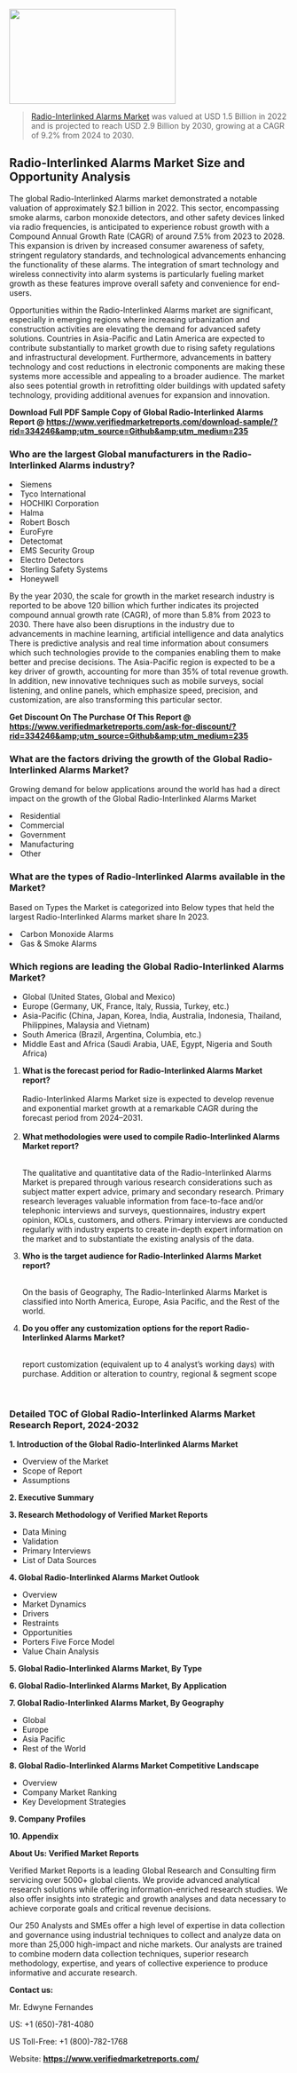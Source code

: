 <img src="https://ffe5etoiles.com/wp-content/uploads/2024/12/MST1-300x171.png" alt="" width="300" height="171" class="alignnone size-medium wp-image-20088" /><blockquote><p><p><a href="https://www.verifiedmarketreports.com/download-sample/?rid=334246&utm_source=Github&utm_medium=235" target="_blank">Radio-Interlinked Alarms Market</a> was valued at USD 1.5 Billion in 2022 and is projected to reach USD 2.9 Billion by 2030, growing at a CAGR of 9.2% from 2024 to 2030.</p></blockquote><p><h2>Radio-Interlinked Alarms Market Size and Opportunity Analysis</h2><p>The global Radio-Interlinked Alarms market demonstrated a notable valuation of approximately $2.1 billion in 2022. This sector, encompassing smoke alarms, carbon monoxide detectors, and other safety devices linked via radio frequencies, is anticipated to experience robust growth with a Compound Annual Growth Rate (CAGR) of around 7.5% from 2023 to 2028. This expansion is driven by increased consumer awareness of safety, stringent regulatory standards, and technological advancements enhancing the functionality of these alarms. The integration of smart technology and wireless connectivity into alarm systems is particularly fueling market growth as these features improve overall safety and convenience for end-users.</p><p>Opportunities within the Radio-Interlinked Alarms market are significant, especially in emerging regions where increasing urbanization and construction activities are elevating the demand for advanced safety solutions. Countries in Asia-Pacific and Latin America are expected to contribute substantially to market growth due to rising safety regulations and infrastructural development. Furthermore, advancements in battery technology and cost reductions in electronic components are making these systems more accessible and appealing to a broader audience. The market also sees potential growth in retrofitting older buildings with updated safety technology, providing additional avenues for expansion and innovation.</p></p><p class=""><strong>Download Full PDF Sample Copy of Global Radio-Interlinked Alarms Report @ <a href="https://www.verifiedmarketreports.com/download-sample/?rid=334246&amp;utm_source=Github&amp;utm_medium=235" target="_blank">https://www.verifiedmarketreports.com/download-sample/?rid=334246&amp;utm_source=Github&amp;utm_medium=235</a></strong></p><h3 id="" class="">Who are the largest Global manufacturers in the Radio-Interlinked Alarms industry?</h3><p><li>Siemens</li><li> Tyco International</li><li> HOCHIKI Corporation</li><li> Halma</li><li> Robert Bosch</li><li> EuroFyre</li><li> Detectomat</li><li> EMS Security Group</li><li> Electro Detectors</li><li> Sterling Safety Systems</li><li> Honeywell</li></p><div class=""><div class="" dir="" data-message-author-role="" data-message-id="" data-message-model-slug=""><div class=""><div class=""><div class=""><div class="" dir="" data-message-author-role="" data-message-id="" data-message-model-slug=""><div class=""><div class=""><p>By the year 2030, the scale for growth in the market research industry is reported to be above 120 billion which further indicates its projected compound annual growth rate (CAGR), of more than 5.8% from 2023 to 2030. There have also been disruptions in the industry due to advancements in machine learning, artificial intelligence and data analytics There is predictive analysis and real time information about consumers which such technologies provide to the companies enabling them to make better and precise decisions. The Asia-Pacific region is expected to be a key driver of growth, accounting for more than 35% of total revenue growth. In addition, new innovative techniques such as mobile surveys, social listening, and online panels, which emphasize speed, precision, and customization, are also transforming this particular sector.</p><p><strong>Get Discount On The Purchase Of This Report @&nbsp; <a href="https://www.verifiedmarketreports.com/ask-for-discount/?rid=334246&amp;utm_source=Github&amp;utm_medium=235" target="_blank">https://www.verifiedmarketreports.com/ask-for-discount/?rid=334246&amp;utm_source=Github&amp;utm_medium=235</a></strong></p></div></div></div></div></div></div></div></div><h3 id="" class="">What are the factors driving the growth of the Global Radio-Interlinked Alarms Market?</h3><p id="" class="">Growing demand for below applications around the world has had a direct impact on the growth of the Global Radio-Interlinked Alarms Market</p><p id="" class=""><li>Residential</li><li> Commercial</li><li> Government</li><li> Manufacturing</li><li> Other</li></p><h3 id="" class="">What are the types of Radio-Interlinked Alarms available in the Market?</h3><p id="" class="">Based on Types the Market is categorized into Below types that held the largest Radio-Interlinked Alarms market share In 2023.</p><p id="" class=""><li>Carbon Monoxide Alarms</li><li> Gas & Smoke Alarms</li></p><h3 id="" class="">Which regions are leading the Global Radio-Interlinked Alarms Market?</h3><ul><li>Global (United States, Global and Mexico)</li><li>Europe (Germany, UK, France, Italy, Russia, Turkey, etc.)</li><li>Asia-Pacific (China, Japan, Korea, India, Australia, Indonesia, Thailand, Philippines, Malaysia and Vietnam)</li><li>South America (Brazil, Argentina, Columbia, etc.)</li><li>Middle East and Africa (Saudi Arabia, UAE, Egypt, Nigeria and South Africa)</li></ul><p><ol><li><strong>What is the forecast period for Radio-Interlinked Alarms Market report?<br /></strong><br /><span data-sheets-root="1" data-sheets-value="{&quot;1&quot;:2,&quot;2&quot;:&quot;XXXX size is expected to develop revenue and exponential market growth at a remarkable CAGR during the forecast period from 2024&ndash;2030.&quot;}" data-sheets-userformat="{&quot;2&quot;:12674,&quot;4&quot;:{&quot;1&quot;:2,&quot;2&quot;:16776960},&quot;10&quot;:2,&quot;11&quot;:0,&quot;15&quot;:&quot;Arial&quot;,&quot;16&quot;:12}">Radio-Interlinked Alarms Market size is expected to develop revenue and exponential market growth at a remarkable CAGR during the forecast period from 2024&ndash;2031.</span><br /><br /></li><li><strong>What methodologies were used to compile Radio-Interlinked Alarms Market report?<br /><br /></strong><p>The qualitative and quantitative data of the&nbsp;Radio-Interlinked Alarms Market is prepared through various research considerations such as subject matter expert advice, primary and secondary research. Primary research leverages valuable information from face-to-face and/or telephonic interviews and surveys, questionnaires, industry expert opinion, KOLs, customers, and others. Primary interviews are conducted regularly with industry experts to create in-depth expert information on the market and to substantiate the existing analysis of the data.&nbsp;</p></li><li><strong>Who is the target audience for Radio-Interlinked Alarms Market report?<br /><br /></strong><p>On the basis of Geography, The&nbsp;Radio-Interlinked Alarms Market is classified into North America, Europe, Asia Pacific, and the Rest of the world.</p></li><li><strong>Do you offer any customization options for the report Radio-Interlinked Alarms Market?<br /><br /></strong><p>report customization (equivalent up to 4 analyst&rsquo;s working days) with purchase. Addition or alteration to country, regional &amp; segment scope</p><p>&nbsp;</p></li></ol></p><h3 id="" class="">Detailed TOC of Global Radio-Interlinked Alarms Market Research Report, 2024-2032</h3><p id="" class=""><strong>1. Introduction of the Global Radio-Interlinked Alarms Market</strong></p><ul><li>Overview of the Market</li><li>Scope of Report</li><li>Assumptions</li></ul><p id="" class=""><strong>2. Executive Summary</strong></p><p id="" class=""><strong>3. Research Methodology of&nbsp;Verified Market Reports</strong></p><ul><li>Data Mining</li><li>Validation</li><li>Primary Interviews</li><li>List of Data Sources</li></ul><p id="" class=""><strong>4. Global Radio-Interlinked Alarms Market Outlook</strong></p><ul><li>Overview</li><li>Market Dynamics</li><li>Drivers</li><li>Restraints</li><li>Opportunities</li><li>Porters Five Force Model</li><li>Value Chain Analysis</li></ul><p id="" class=""><strong>5. Global Radio-Interlinked Alarms Market, By&nbsp;Type</strong></p><p id="" class=""><strong>6. Global Radio-Interlinked Alarms Market, By Application</strong></p><p id="" class=""><strong>7. Global Radio-Interlinked Alarms Market, By Geography</strong></p><ul><li>Global</li><li>Europe</li><li>Asia Pacific</li><li>Rest of the World</li></ul><p id="" class=""><strong>8. Global Radio-Interlinked Alarms Market Competitive Landscape</strong></p><ul><li>Overview</li><li>Company Market Ranking</li><li>Key Development Strategies</li></ul><p id="" class=""><strong>9. Company Profiles</strong></p><p id="" class=""><strong>10. Appendix</strong></p><p id="" class=""><strong>About Us: Verified Market Reports</strong></p><p id="" class="">Verified Market Reports is a leading Global Research and Consulting firm servicing over 5000+ global clients. We provide advanced analytical research solutions while offering information-enriched research studies. We also offer insights into strategic and growth analyses and data necessary to achieve corporate goals and critical revenue decisions.</p><p id="" class="">Our 250 Analysts and SMEs offer a high level of expertise in data collection and governance using industrial techniques to collect and analyze data on more than 25,000 high-impact and niche markets. Our analysts are trained to combine modern data collection techniques, superior research methodology, expertise, and years of collective experience to produce informative and accurate research.</p><p id="" class=""><strong>Contact us:</strong></p><p id="" class="">Mr. Edwyne Fernandes</p><p id="" class="">US: +1 (650)-781-4080</p><p id="" class="">US Toll-Free: +1 (800)-782-1768</p><p id="" class="">Website: <a target="" data-test-app-aware-link=""><strong>https://www.verifiedmarketreports.com/</strong></a></p>

